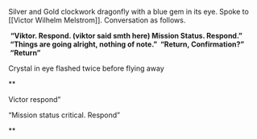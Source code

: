 Silver and Gold clockwork dragonfly with a blue gem in its eye. Spoke to [[Victor Wilhelm Melstrom]]. Conversation as follows.

 **“Viktor. Respond. (viktor said smth here) Mission Status. Respond.” 
 “Things are going alright, nothing of note.” 
 “Return, Confirmation?” 
 “Return”**

Crystal in eye flashed twice before flying away

**

Victor respond”

“Mission status critical. Respond”

**

